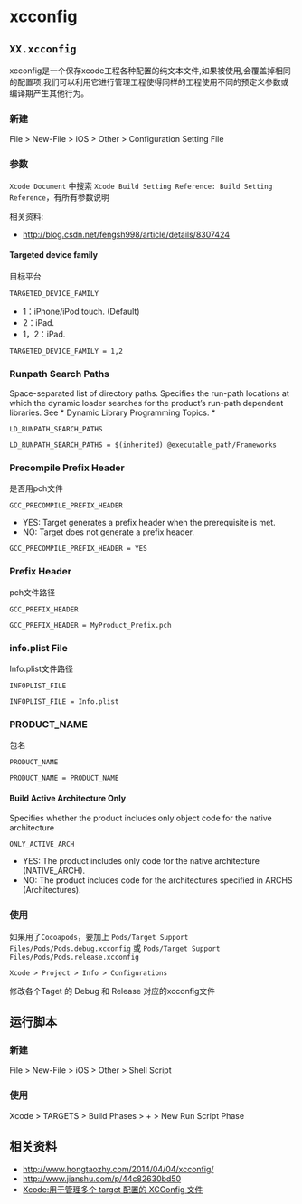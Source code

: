 # xcconfig

## `XX.xcconfig`

xcconfig是一个保存xcode工程各种配置的纯文本文件,如果被使用,会覆盖掉相同的配置项,我们可以利用它进行管理工程使得同样的工程使用不同的预定义参数或编译期产生其他行为。

### 新建

File > New-File > iOS > Other > Configuration Setting File

### 参数

`Xcode Document` 中搜索 `Xcode Build Setting Reference: Build Setting Reference`，有所有参数说明

相关资料:

* <http://blog.csdn.net/fengsh998/article/details/8307424>

#### Targeted device family

目标平台

`TARGETED_DEVICE_FAMILY`

* 1：iPhone/iPod touch. (Default)
* 2：iPad.
* 1，2：iPad.

```
TARGETED_DEVICE_FAMILY = 1,2
```

### Runpath Search Paths

Space-separated list of directory paths. Specifies the run-path locations at which the dynamic loader searches for the product’s run-path dependent libraries. See * Dynamic Library Programming Topics. *

`LD_RUNPATH_SEARCH_PATHS`

```
LD_RUNPATH_SEARCH_PATHS = $(inherited) @executable_path/Frameworks
```

### Precompile Prefix Header

是否用pch文件

`GCC_PRECOMPILE_PREFIX_HEADER`

* YES: Target generates a prefix header when the prerequisite is met.
* NO: Target does not generate a prefix header.

```
GCC_PRECOMPILE_PREFIX_HEADER = YES
```

### Prefix Header

pch文件路径

`GCC_PREFIX_HEADER`

```
GCC_PREFIX_HEADER = MyProduct_Prefix.pch
```

### info.plist File

Info.plist文件路径

`INFOPLIST_FILE`

```
INFOPLIST_FILE = Info.plist
```

### PRODUCT_NAME

包名

`PRODUCT_NAME`

```
PRODUCT_NAME = PRODUCT_NAME
```

#### Build Active Architecture Only

Specifies whether the product includes only object code for the native architecture

`ONLY_ACTIVE_ARCH`

* YES: The product includes only code for the native architecture (NATIVE_ARCH).
* NO: The product includes code for the architectures specified in ARCHS (Architectures).

### 使用

如果用了`Cocoapods`，要加上 `Pods/Target Support Files/Pods/Pods.debug.xcconfig` 或 `Pods/Target Support Files/Pods/Pods.release.xcconfig`

` Xcode > Project > Info > Configurations `

修改各个Taget 的 Debug 和 Release 对应的xcconfig文件

## 运行脚本

### 新建

File > New-File > iOS > Other > Shell Script

### 使用

Xcode > TARGETS > Build Phases > + > New Run Script Phase


## 相关资料

* <http://www.hongtaozhy.com/2014/04/04/xcconfig/>
* <http://www.jianshu.com/p/44c82630bd50>
* [Xcode:用于管理多个 target 配置的 XCConfig 文件](http://www.daizi.me/2015/11/24/Xcode-%E7%94%A8%E4%BA%8E%E7%AE%A1%E7%90%86%E5%A4%9A%E4%B8%AA%20target%20%E9%85%8D%E7%BD%AE%E7%9A%84%20XCConfig%20%E6%96%87%E4%BB%B6/)
